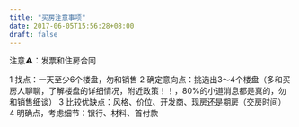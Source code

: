 ```yaml
---
title: "买房注意事项"
date: 2017-06-05T15:56:28+08:00
draft: false
---
```


注意⚠️：发票和住房合同

1 找点：一天至少6个楼盘，勿和销售
2 确定意向点：挑选出3～4个楼盘（多和买房人聊聊，了解楼盘的详细情况，附近政策！！，80%的小道消息都是真的，勿和销售细谈）
3 比较优缺点：风格、价位、开发商、现房还是期房（交房时间）
4 明确点，考虑细节：银行、材料、首付款